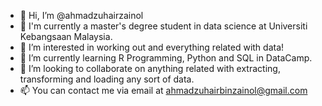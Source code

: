 - 👋 Hi, I’m @ahmadzuhairzainol
- 🌱 I'm currently a master's degree student in data science at Universiti Kebangsaan Malaysia.
- 👀 I’m interested in working out and everything related with data!
- 🌱 I’m currently learning R Programming, Python and SQL in DataCamp.
- 💞️ I’m looking to collaborate on anything related with extracting, transforming and loading any sort of data.
- 📫 You can contact me via email at ahmadzuhairbinzainol@gmail.com

<!---
ahmadzuhairzainol/ahmadzuhairzainol is a ✨ special ✨ repository because its `README.md` (this file) appears on your GitHub profile.
You can click the Preview link to take a look at your changes.
--->
